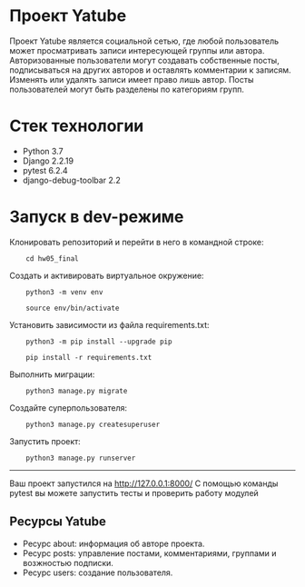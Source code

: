 # Проект Yatube
Проект Yatube является социальной сетью, где любой пользователь может просматривать записи интересующей группы или автора. Авторизованные пользователи могут создавать собственные посты, подписываться на других авторов и оставлять комментарии к записям. Изменять или удалять записи имеет право лишь автор. Посты пользователей могут быть разделены по категориям групп.
# Стек технологии
- Python 3.7
- Django 2.2.19
- pytest 6.2.4
- django-debug-toolbar 2.2

# Запуск в dev-режиме
Клонировать репозиторий и перейти в него в командной строке:
```
    cd hw05_final
```
Cоздать и активировать виртуальное окружение:
```
    python3 -m venv env
```
```
    source env/bin/activate
```
Установить зависимости из файла requirements.txt:
```
    python3 -m pip install --upgrade pip
```
```
    pip install -r requirements.txt
```
Выполнить миграции:
```
    python3 manage.py migrate
```
Создайте суперпользователя:
```
    python3 manage.py createsuperuser
```
Запустить проект:
```
    python3 manage.py runserver
```
____
Ваш проект запустился на http://127.0.0.1:8000/
C помощью команды pytest вы можете запустить тесты и проверить работу модулей 
## Ресурсы Yatube
- Ресурс about: информация об авторе проекта.
- Ресурс posts: управление постами, комментариями, группами и возжностью подписки.
- Ресурс users: создание пользователя.
